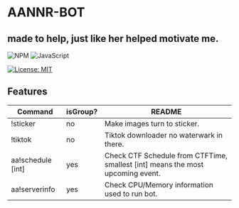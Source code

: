 # AANNR-BOT
## made to help, just like her helped motivate me.

![NPM](https://img.shields.io/badge/NPM-%23CB3837.svg?style=for-the-badge&logo=npm&logoColor=white) ![JavaScript](https://img.shields.io/badge/javascript-%23323330.svg?style=for-the-badge&logo=javascript&logoColor=%23F7DF1E)


[![License: MIT](https://img.shields.io/badge/License-MIT-yellow.svg)](https://opensource.org/licenses/MIT)

## Features

| Command | isGroup? | README |
| ------ | ------ | ------ |
| !sticker | no | Make images turn to sticker. |
| !tiktok | no | Tiktok downloader no waterwark in there. |
| aa!schedule [int] | yes | Check CTF Schedule from CTFTime, smallest [int] means the most upcoming event. |
| aa!serverinfo | yes | Check CPU/Memory information used to run bot. |